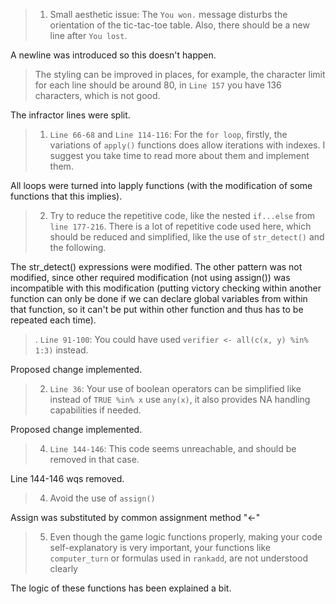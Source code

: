 >1. Small aesthetic issue: The `You won.` message disturbs the orientation of the tic-tac-toe table. Also, there should be a new line after `You lost`.

A newline was introduced so this doesn't happen.

>The styling can be improved in places, for example, the character limit for each line should be around 80, in `Line 157` you have 136 characters, which is not good.

The infractor lines were split.

>1. `Line 66-68` and `Line 114-116`: For the `for loop`, firstly, the variations of `apply()` functions does allow iterations with indexes. I suggest you take time to read more about them and implement them.

All loops were turned into lapply functions (with the modification of some functions that this implies).

>2. Try to reduce the repetitive code, like the nested `if...else` from `line 177-216`. There is a lot of repetitive code used here, which should be reduced and simplified, like the use of `str_detect()` and the following.

The str_detect() expressions were modified. The other pattern was not modified, since other required modification (not using assign()) was incompatible with this
modification (putting victory checking within another function can only be done if we can declare global variables from within that function, so it can't be put within other function and thus has to be repeated each time).

>. `Line 91-100`: You could have used `verifier <- all(c(x, y) %in% 1:3)` instead.

Proposed change implemented.

>2. `Line 36`: Your use of boolean operators can be simplified like instead of `TRUE %in% x` use `any(x)`, it also provides NA handling capabilities if needed.

Proposed change implemented.

 >4. `Line 144-146`: This code seems unreachable, and should be removed in that case.

 Line 144-146 wqs removed.

 >4. Avoid the use of `assign()`

 Assign was substituted by common assignment method "<-"

>5. Even though the game logic functions properly, making your code self-explanatory is very important, your functions like `computer_turn` or formulas used in `rankadd`, are not understood clearly

The logic of these functions has been explained a bit. 
